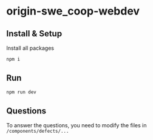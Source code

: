 # origin-swe_coop-webdev

## Install & Setup

Install all packages

```bash
npm i
```

## Run

```bash
npm run dev
```

## Questions

To answer the questions, you need to modify the files in `/components/defects/...`
